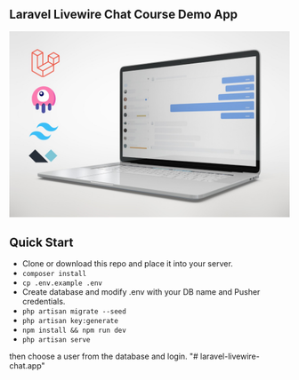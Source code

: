 
## Laravel Livewire Chat Course Demo App

![./cover.jpeg](/cover.jpeg)




## Quick Start

-   Clone or download this repo and place it into your server.
-   `composer install `
-   `cp .env.example .env `
-   Create database and modify .env with your DB name and Pusher credentials.
-   `php artisan migrate --seed`
-   `php artisan key:generate`
-   `npm install && npm run dev`
-   `php artisan serve`

then choose a user from the database and login.
"# laravel-livewire-chat.app" 
